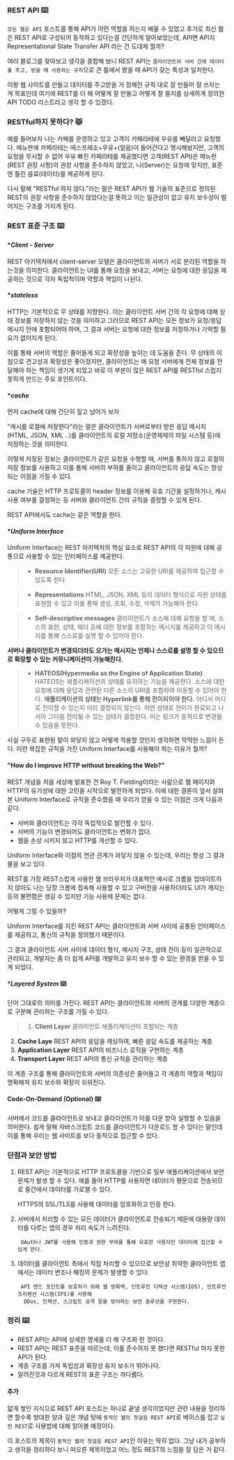### REST API ⌨️
`모든 웹은 API` 포스트를 통해 API가 어떤 역할을 하는지 배울 수 있었고 추가로 최신 웹은 REST API로 구성되어 동작하고 있다는걸 간단하게 알아보았는데, API면 API지 Representational State Transfer API 라는 건 도대체 뭘까?

여러 블로그를 찾아보고 생각을 종합해 보니 REST API는 
`클라이언트와 서버 간에 데이터를 주고, 받을 때 사용하는 규칙`으로 큰 틀에서 봤을 때 API가 갖는 특성과 일치한다.

이왕 웹 사이트를 만들고 데이터를 주고받을 거 정해진 규칙 대로 잘 만들어 잘 쓰자는 게 목표인데 여기에 REST를 더 해 어떻게 잘 만들고 어떻게 잘 쓸지를 상세하게 정의한 API TODO 리스트라고 생각 할 수 있겠다.

### RESTful하지 못하다? 😾
예를 들어보자 나는 카페를 운영하고 있고 고객이 카페라테에 우유를 빼달라고 요청했다. 메뉴판에 카페라테는 에스프레소+우유+(얼음)이 들어간다고 명시해놨지만, 고객의 요청을 무시할 수 없어 우유 빠진 카페라테를 제공했다면
고객(REST API)은 메뉴판(REST 권장 사항)의 권장 사항을 준수하지 않았고, 
나(Server)는 요청에 맞지만, 표준엔 틀린 음료(데이터)를 제공하게 된다.

다시 말해 "RESTful 하지 않다."라는 말은 REST API가 웹 기술의 표준으로 정의된 REST의 권장 사항을 준수하지 않았다는걸 뜻하고 이는 일관성이 없고 유지 보수성이 떨어지는 구조를 가지게 된다.

### REST 표준 구조 ⌨️

#### *_Client - Server_
REST 아키텍처에서 client-server 모델은 클라이언트와 서버가 서로 분리된 역할을 하는것을 의미한다. 
클라이언트는 UI를 통해 요청을 보내고, 서버는 요청에 대한 응답을 제공하는 것으로 각자 독립적이며 역할과 책임이 나뉜다.

#### *_stateless_
HTTP는 기본적으로 무 상태를 지향한다. 이는 클라이언트 서버 간의 각 요청에 대해 상태 정보를 저장하지 않는 것을 의미하고 그러므로 REST API는 모든 정보가 요청/응답 메시지 안에 포함되어야 하며, 그 결과 서버는 요청에 대한 정보를 저장하거나 기억할 필요가 없어지게 된다.


이를 통해 서버의 역할은 줄어들게 되고 확장성을 높이는 데 도움을 준다.
무 상태의 이점으로 견고성과 확장성은 좋아졌지만, 클라이언트는 매 요청 서버에게 
전체 정보를 전달해야 하는 책임이 생기게 되었고 바로 이 부분이 많은 REST API를 RESTful 스럽지 못하게 만드는 주요 포인트이다.


#### *_cache_
먼저 cache에 대해 간단히 짚고 넘어가 보자

"캐시를 로컬에 저장한다"라는 말은 클라이언트가 서버로부터 받은 응답 메시지(HTML, JSON, XML ..)를 클라이언트의 로컬 저장소(운영체제의 파일 시스템 등)에 저장하는 것을 의미한다.

이렇게 저장된 정보는 클라이언트가 같은 요청을 수행할 때, 
서버를 통하지 않고 로컬의 저장 정보를 사용하고 이를 통해 서버의 부하를 줄이고 클라이언트의 응답 속도는 향상되는 이점을 가질 수 있다.

cache 기술은 HTTP 프로토콜의 header 정보를 이용해 유효 기간을 설정하거나, 
캐시 사용 여부를 결정하는 등 서버와 클라이언트 간의 규칙을 결정할 수 있게 된다. 

REST API에서도 cache는 같은 역할을 한다.


#### *_Uniform Interface_
Uniform Interface는 REST 아키텍처의 핵심 요소로 REST API의 각 자원에 대해 공통으로 사용할 수 있는 인터페이스를 제공한다.
> - **Resource Identifier(URI)**
모든 소스는 고유한 URI를 제공하여 접근할 수 있도록 한다.

> - **Representations**
HTML, JSON, XML 등의 데이터 형식으로 자원 상태를 표현할 수 있고 이를 통해 생성, 조회, 수정, 삭제가 가능해야 한다.

> - **Self-descriptive messages**
클라이언트가 소스에 대해 요청을 할 때, 소스의 표현, 상태, 헤더 등에 대한 정보를 포함하는 메시지를 제공하고 이 메시지를 통해 스스로를 설명 할 수 있어야 한다.

**서버나 클라이언트가 변경되더라도 오가는 메시지는 언제나 스스로를 설명 할 수 있으므로 확장할 수 있는 커뮤니케이션이 가능해진다.**

> - **HATEOS(Hypermedia as the Engine of Application State)**
HATEOS는 애플리케이션의 상태를 유지하는 기능을 제공한다. 소스에 대한 요청에 대해 응답과 관련된 다른 소스의 URI를 포함하여 이동할 수 있어야 한다.
**애플리케이션의 상태는 Hyperlink를 통해 전이되어야 한다.**
어디서 어디로 전이할 수 있는지 미리 결정되지 않는다. 어떤 상태로 전이가 완료되고 나서야 그다음 전이될 수 있는 상태가 결정된다. 이는 링크가 동적으로 변경될 수 있음을 뜻한다.


사실 구두로 표현된 말이 와닿지 않고 어떻게 적용할 것인지 생각하면 막막한 느낌이 든다.
이런 복잡한 규칙을 가진 Uniform Interface를 사용해야 하는 이유가 뭘까?

#### "How do I improve HTTP without breaking the Web?"

REST 개념을 처음 세상에 발표한 건 Roy T. Fielding이라는 사람으로
웹 페이지와 HTTP의 유기성에 대한 고민을 시작으로 발전하게 되었다. 이에 대한 결론이
앞서 살펴본 Uniform Interface로 규칙을 준수했을 때 우리가 얻을 수 있는 이점은 크게 다음과 같다.
- 서버와 클라이언트는 각각 독립적으로 발전할 수 있다.
- 서버의 기능이 변경되어도 클라이언트는 변화가 없다.
- 웹을 손상 시키지 않고 HTTP를 개선할 수 있다.

Uniform Interface와 이점의 연관 관계가 와닿지 않을 수 있는데, 우리는 항상 그 결과물을 보고 있다. 

REST를 가장 REST스럽게 사용한 웹 브라우저가 대표적인 예시로 크롬을 업데이트하지 않아도 나는 당장 크롬에 접속해 사용할 수 있고 구버전을 사용하더라도 UI가 깨지는 등의 불편함은 생길 수 있지만 기능 사용에 문제는 없다. 


어떻게 그럴 수 있을까?

Uniform Interface를 지킨 REST API는 클라이언트와 서버 사이에 공통된 인터페이스를 제공하고, 통신의 규칙을 정의했기 때문이다.

그 결과 클라이언트 서버 사이에 데이터 형식, 메시지 구조, 상태 전이 등이 일관적으로 관리되고, 개발자는 좀 더 쉽게 API를 개발하고 유지 보수 할 수 있는 환경을 받을 수 있게 되었다.

#### *_Layered System_ ⌨️
단어 그대로의 의미를 가진다. REST API는 클라이언트와 서버의 관계를 다양한 계층으로 구분해 관리하는 구조를 가질 수 있다.

> 1. **Client Layer**
클라이언트 애플리케이션이 포함되는 계층
2. **Cache Laye**
REST API의 응답을 캐싱하여, 빠른 응답 속도를 제공하는 계층
3. **Application Layer**
REST API의 비즈니스 로직을 구현하는 계층
4. **Transport Layer**
REST API의 통신 규칙을 관리하는 계층

이 계층 구조를 통해 클라이언트와 서버의 의존성은 줄어들고 각 계층의 역할과 책임이 명확해져 유지 보수와 확장이 쉬워진다.

#### Code-On-Demand (Optional) ⌨️
서버에서 코드를 클라이언트로 보내고 클라이언트가 이를 다운 받아 실행할 수 있음을 의미한다. 쉽게 말해 자바스크립트 코드를 클라이언트가 다운로드 할 수 있다는 말인데 이를 통해 우리는 웹 사이트를 보다 동적으로 접근할 수 있다.


### 단점과 보안 방법
1. REST API는 기본적으로 HTTP 프로토콜을 기반으로 일부 애플리케이션에서 보안 문제가 발생 할 수 있다.
예를 들어 HTTP를 사용하면 데이터가 평문으로 전송되므로 중간에서 데이터를 가로챌 수 있다.
	
    
    HTTPS의 SSL/TLS를 사용해 데이터를 암호화하고 인증 한다.
    
2. 서버에서 처리할 수 있는 모든 데이터가 클라이언트로 전송되기 때문에 대용량 데이터를 다루는 앱의 경우 처리 속도가 느려진다.

		OAuth나 JWT를 사용해 인증과 권한 부여를 통해 유효한 사용자만 데이터에 접근할 수 있게 한다.
    
3. 데이터를 클라이언트 측에서 직접 처리할 수 있으므로 보안상 취약한 클라이언트 앱에서는 데이터 변조나 해킹의 문제가 발생할 수 있다.

		API 엔드 포인트를 보호하기 위해 웹 방화벽, 인트루전 디텍션 시스템(IDS), 인트루전 프리벤션 시스템(IPS)를 사용해 
		 DDos, 인젝션, 스크립트 공격 등을 방어하는 보안 솔루션을 구현한다.



### 정리 ⌨️
- REST API는 API에 상세한 명세를 더 해 구조화 한 것이다.
- REST API는 REST 표준을 따르는데, 이를 준수하지 못 했다면 
RESTful 하지 못한 API가 된다. 
- 계층 구조를 가져 독립성과 확장성 유지 보수가 뛰어나다.
- 알려진것과 다르게 REST의 표준 구조는 까다롭다.

#### 추가
얇게 쌓인 지식으로 REST API 포스트는 하나로 끝낼 생각이었지만 관련 내용을 정리하면 할수록 방대한 양과 깊은 개념 탓에 `동적인 웹의 첫걸음 REST API`로 베이스를 잡고 
`실전 REST`로 사용법에 대해 알아볼 예정이다.

이 포스트의 제목이 `동적인 웹의 첫걸음 REST API`인 이유는 딱히 없다.
그냥 내가 공부하고 생각을 정리하다 보니 떠오른 제목이었고 어느 정도 REST의 느낌을 잘 담은 거 같다.






